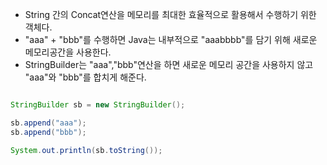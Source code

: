 - String 간의 Concat연산을 메모리를 최대한 효율적으로 활용해서 수행하기 위한 객체다.
- "aaa" + "bbb"를 수행하면 Java는 내부적으로 "aaabbbb"를 담기 위해 새로운 메모리공간을 사용한다.
- StringBuilder는 "aaa","bbb"연산을 하면 새로운 메모리 공간을 사용하지 않고 "aaa"와 "bbb"를 합치게 해준다.

```java

StringBuilder sb = new StringBuilder();

sb.append("aaa");
sb.append("bbb");

System.out.println(sb.toString());

```
